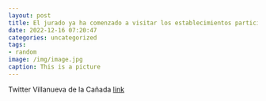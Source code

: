 ```yaml
---
layout: post
title: El jurado ya ha comenzado a visitar los establecimientos participantes en el XX Concurso de Escaparatismo Navideño. Os recordamo...
date: 2022-12-16 07:20:47
categories: uncategorized
tags:
- random
image: /img/image.jpg
caption: This is a picture
---
```

Twitter Villanueva de la Cañada [link](https://twitter.com/AytoVDLCanada/status/1603366165086076929)

